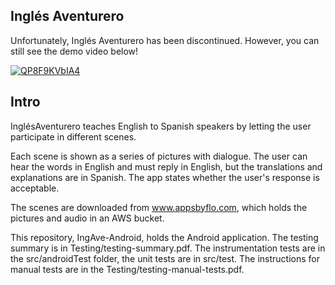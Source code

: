 ## Inglés Aventurero

Unfortunately, Inglés Aventurero has been discontinued. However, you can still see the demo video below!

[![QP8F9KVbIA4](https://img.youtube.com/vi/QP8F9KVbIA4/0.jpg)](https://www.youtube.com/watch?v=QP8F9KVbIA4&t)

## Intro

InglésAventurero teaches English to Spanish speakers by letting the user participate in different scenes.

Each scene is shown as a series of pictures with dialogue. The user can hear the words in English and must reply in English, but the translations and explanations are in Spanish. The app states whether the user's response is acceptable.

The scenes are downloaded from www.appsbyflo.com, which holds the pictures and audio in an AWS bucket.

This repository, IngAve-Android, holds the Android application. The testing summary is in Testing/testing-summary.pdf. The instrumentation tests are in the src/androidTest folder, the unit tests are in src/test. The instructions for manual tests are in the Testing/testing-manual-tests.pdf.
